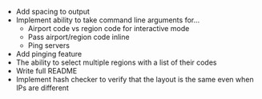 - Add spacing to output
- Implement ability to take command line arguments for...
    - Airport code vs region code for interactive mode
    - Pass airport/region code inline
    - Ping servers
- Add pinging feature
- The ability to select multiple regions with a list of their codes
- Write full README
- Implement hash checker to verify that the layout is the same even when IPs are different
